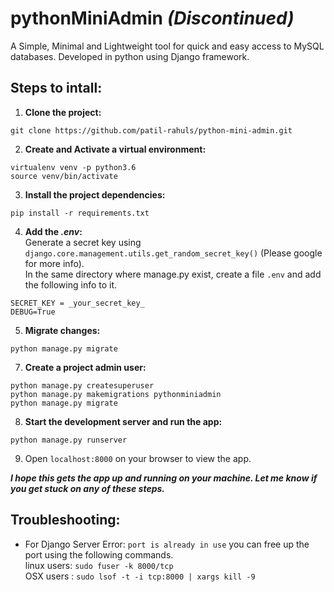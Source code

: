 # pythonMiniAdmin _(Discontinued)_
A Simple, Minimal and Lightweight tool for quick and easy access to MySQL databases. Developed in python using Django framework.

## Steps to intall:
1. **Clone the project:** 
```
git clone https://github.com/patil-rahuls/python-mini-admin.git
```

2. **Create and Activate a virtual environment:**
```
virtualenv venv -p python3.6
source venv/bin/activate
```

3. **Install the project dependencies:**
```
pip install -r requirements.txt
```

4. **Add the _.env_:**  
Generate a secret key using `django.core.management.utils.get_random_secret_key()` (Please google for more info).  
In the same directory where manage.py exist, create a file `.env` and add the following info to it.
```
SECRET_KEY = _your_secret_key_
DEBUG=True
```

5. **Migrate changes:**
```
python manage.py migrate
```

7. **Create a project admin user:**
```
python manage.py createsuperuser
python manage.py makemigrations pythonminiadmin
python manage.py migrate

```

8. **Start the development server and run the app:**
```
python manage.py runserver
```

9. Open `localhost:8000` on your browser to view the app.

**_I hope this gets the app up and running on your machine. Let me know if you get stuck on any of these steps._**

## Troubleshooting:
- For Django Server Error: `port is already in use` you can free up the port using the following commands.  
linux users: `sudo fuser -k 8000/tcp`  
OSX users  : `sudo lsof -t -i tcp:8000 | xargs kill -9`  

